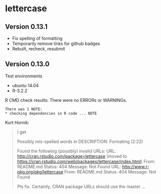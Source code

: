 lettercase
====

Version 0.13.1
----
- Fix spelling of formatting
- Temporarily remove links for github badges
- Rebuilt, recheck, resubmit


Version 0.13.0 
----

Test environments
- ubuntu 14.04 
- R-3.2.2

R CMD check results:
    There were no ERRORs or WARNINGs. 

    There was 1 NOTE:
    * checking dependencies in R code ... NOTE


Kurt Hornik:

> I get
> 
> Possibly mis-spelled words in DESCRIPTION:
>   Formating (2:22)
> 
> 
> Found the following (possibly) invalid URLs:
>   URL: http://cran.rstudio.com/package=lettercase (moved to https://cran.rstudio.com/web/packages/lettercase/index.html)
>     From: README.md
>     Status: 404
>     Message: Not Found
>   URL: http://www.r-pkg.org/pkg/lettercase
>     From: README.md
>     Status: 404
>     Message: Not Found
> 
> Pls fix.  Certainly, CRAN package URLs should use the master ...


